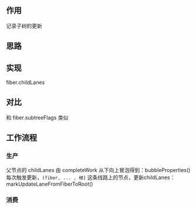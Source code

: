 ## 作用

记录子树的更新

## 思路

## 实现

fiber.childLanes

## 对比

和 fiber.subtreeFlags 类似

## 工作流程

### 生产

父节点的 childLanes 由 completeWork 从下向上冒泡得到：bubbleProperties()
每次触发更新，`(fiber, ... , 根]` 这条线路上的节点，更新childLanes：markUpdateLaneFromFiberToRoot()

### 消费

